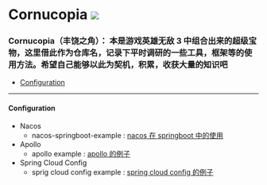 Cornucopia ![](http://heroes.thelazy.net/wiki/images/6/6a/Artifact_Cornucopia.gif) 
==========

### Cornucopia（丰饶之角）： 本是游戏英雄无敌 3 中组合出来的超级宝物，这里借此作为仓库名，记录下平时调研的一些工具，框架等的使用方法。希望自己能够以此为契机，积累，收获大量的知识吧

- [Configuration](#Configuration)

- - -

#### Configuration
  - Nacos
    - nacos-springboot-example : [nacos 在 springboot 中的使用](https://github.com/taojintianxia/cornucopia/tree/master/configuration-example/nacos-example)
  - Apollo
    - apollo example : [apollo 的例子](https://github.com/taojintianxia/cornucopia/tree/master/configuration-example/apollo-example)
  - Spring Cloud Config
    - sprig cloud config example : [spring cloud config 的例子](https://github.com/taojintianxia/cornucopia/tree/master/configuration-example/spring-cloud-config-example)